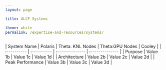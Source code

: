 ```yaml
---
layout: page

title: ALCF Systems

theme: white
permalink: /expertise-and-resources/systems/
---
```



| System Name     | Polaris       | Theta: KNL Nodes   | Theta:GPU Nodes   | Cooley   |
| :---------- | :---------- | :-------------- | :-------------- |
| Purpose    | Value 1b    | Value 1c        | Value 1d        |
| Architecture    | Value 2b    | Value 2c        | Value 2d        |
| Peak Performance    | Value 3b    | Value 3c        | Value 3d        |

